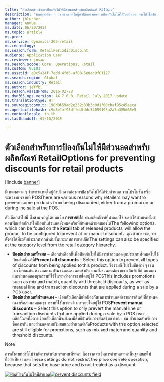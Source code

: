 ```yaml
---
title: "ตัวเลือกสำหรับการป้องกันไม่ให้มีส่วนลดสำหรับผลิตภัณฑ์ Retail"
description: "มีเหตุผลต่าง ๆ ว่าเพราะเหตุใดผู้ค้าปลีกอาจต้องการป้องกันไม่ให้ได้รับส่วนลด จากโปรโมชัน หรือ ระหว่างการขายที่ POS"
author: jblucher
manager: AnnBe
ms.date: 06/20/2017
ms.topic: article
ms.prod: 
ms.service: dynamics-365-retail
ms.technology: 
ms.search.form: RetailPeriodicDiscount
audience: Application User
ms.reviewer: josaw
ms.search.scope: Core, Operations, Retail
ms.custom: 85183
ms.assetid: e8c5a24f-7edd-4fd6-af80-5e0ac9f03127
ms.search.region: Global
ms.search.industry: Retail
ms.author: jeffbl
ms.search.validFrom: 2016-02-28
ms.dyn365.ops.version: AX 7.0.0, Retail July 2017 update
ms.translationtype: HT
ms.sourcegitcommit: 190d0b59ad2e232b33b3c0d1700cbaf95c45aeca
ms.openlocfilehash: c9d3e7af95dffddfddc34059d93a2a5a350d08e5
ms.contentlocale: th-th
ms.lasthandoff: 01/15/2019

---
```


# <a name="options-for-preventing-discounts-for-retail-products"></a><span data-ttu-id="92a12-103">ตัวเลือกสำหรับการป้องกันไม่ให้มีส่วนลดสำหรับผลิตภัณฑ์ Retail</span><span class="sxs-lookup"><span data-stu-id="92a12-103">Options for preventing discounts for retail products</span></span>

[!include [banner](includes/banner.md)]

<span data-ttu-id="92a12-104">มีเหตุผลต่าง ๆ ว่าเพราะเหตุใดผู้ค้าปลีกอาจต้องการป้องกันไม่ให้ได้รับส่วนลด จากโปรโมชัน หรือ ระหว่างการขายที่ POS</span><span class="sxs-lookup"><span data-stu-id="92a12-104">There are various reasons why retailers may want to prevent some products from being discounted, either from a promotion or during the sale at the POS.</span></span>

<span data-ttu-id="92a12-105">ตัวเลือกต่อไปนี้ ซึ่งสามารถดูได้บนแท็บ **การขายปลีก** ของผลิตภัณฑ์ที่นำออกใช้ จะทำให้สามารถตั้งค่าคอนฟิกผลิตภัณฑ์ให้ป้องกันส่วนลดทั้งหมดหรือที่กำหนดด้วยตนเองได้</span><span class="sxs-lookup"><span data-stu-id="92a12-105">The following options, which can be found on the **Retail** tab of released products, will allow the product to be configured to prevent all or manual discounts.</span></span> <span data-ttu-id="92a12-106">คุณสามารถระบุการตั้งค่าได้ที่ระดับประเภทจากลำดับชั้นประเภทการขายปลีก</span><span class="sxs-lookup"><span data-stu-id="92a12-106">The settings can also be specified at the category level from the retail category hierarchy.</span></span>

- <span data-ttu-id="92a12-107">**ป้องกันส่วนลดทั้งหมด** – เลือกตัวเลือกนี้เพื่อป้องกันไม่ให้มีการนำส่วนลดทุกประเภททั้งหมดไปใช้กับผลิตภัณฑ์นี้</span><span class="sxs-lookup"><span data-stu-id="92a12-107">**Prevent all discounts** – Select this option to prevent all types of discounts from being applied to this product.</span></span> <span data-ttu-id="92a12-108">ซึ่งรวมถึงโปรโมชันต่าง ๆ เช่น การซื้อคละกัน ส่วนลดตามปริมาณและส่วนลดจำกัด รวมทั้งส่วนลดต่อรายการสินค้าที่กำหนดเองและส่วนลดของธุรกรรมที่ใช้ในระหว่างการขายโดยผู้ใช้ POS</span><span class="sxs-lookup"><span data-stu-id="92a12-108">This includes promotions such as mix and match, quantity and threshold discounts, as well as manual line and transaction discounts that are applied during a sale by a POS user.</span></span>
- <span data-ttu-id="92a12-109">**ป้องกันส่วนลดที่กำหนดเอง** – เลือกตัวเลือกนี้เพื่อป้องกันเฉพาะส่วนลดต่อรายการสินค้าที่กำหนดเอง หรือส่วนลดของธุรกรรมที่ใช้ในระหว่างการขายโดยผู้ใช้ POS</span><span class="sxs-lookup"><span data-stu-id="92a12-109">**Prevent manual discounts** – Select this option to only prevent the manual line or transaction discounts that are applied during a sale by a POS user.</span></span> <span data-ttu-id="92a12-110">ผลิตภัณฑ์ที่มีการเลือกตัวเลือกนี้จะยังคงมีสิทธิ์สำหรับการส่งเสริมการขาย เช่น ส่วนลดสำหรับการซื้อคละกัน และส่วนลดตามปริมาณและส่วนลดจำกัด</span><span class="sxs-lookup"><span data-stu-id="92a12-110">Products with this option selected are still eligible for promotions, such as mix and match and quantity and threshold discounts.</span></span>

> [!NOTE]
> <span data-ttu-id="92a12-111">การตั้งค่าเหล่านี้ไม่จำกัดการดำเนินการแทนที่ราคา เนื่องจากจะเป็นการกำหนดราคาพื้นฐานและไม่ถือว่าเป็นส่วนลด</span><span class="sxs-lookup"><span data-stu-id="92a12-111">These settings do not restrict the price override operation, because that sets the base price and is not treated as a discount.</span></span>

<span data-ttu-id="92a12-112">[![ฟิลด์ป้องกันไม่ให้มีส่วนลด](./media/prevent-discounts.png)](./media/prevent-discounts.png)</span><span class="sxs-lookup"><span data-stu-id="92a12-112">[![prevent discounts field](./media/prevent-discounts.png)](./media/prevent-discounts.png)</span></span>

